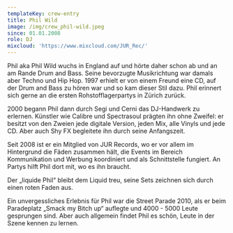 ```yaml
---
templateKey: crew-entry
title: Phil Wild
image: /img/crew_phil-wild.jpeg
since: 01.01.2008
role: DJ
mixcloud: 'https://www.mixcloud.com/JUR_Rec/'
---
```

Phil aka Phil Wild wuchs in England auf und hörte daher schon ab und an am Rande Drum and Bass. Seine bevorzugte Musikrichtung war damals aber Techno und Hip Hop. 1997 erhielt er von einem Freund eine CD, auf der Drum and Bass zu hören war und so kam dieser Stil dazu. Phil erinnert sich gerne an die ersten Rohstofflagerpartys in Zürich zurück. 

2000 begann Phil dann durch Segi und Cerni das DJ-Handwerk zu erlernen. Künstler wie Calibre und Spectrasoul prägten ihn ohne Zweifel: er besitzt von den Zweien jede digitale Version, jeden Mix, alle Vinyls und jede CD. Aber auch Shy FX begleitete ihn durch seine Anfangszeit. 

Seit 2008 ist er ein Mitglied von JUR Records, wo er vor allem im Hintergrund die Fäden zusammen hält, die Events im Bereich Kommunikation und Werbung koordiniert und als Schnittstelle fungiert. An Partys hilft Phil dort mit, wo es ihn braucht.

Der „liquide Phil“ bleibt dem Liquid treu, seine Sets zeichnen sich durch einen roten Faden aus. 

Ein unvergessliches Erlebnis für Phil war die Street Parade 2010, als er beim Paradeplatz „Smack my Bitch up“ auflegte und 4000 - 5000 Leute gesprungen sind. Aber auch allgemein findet Phil es schön, Leute in der Szene kennen zu lernen.
